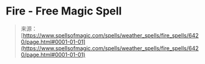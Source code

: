<!--yml
category: 未分类
date: 2024-06-12 18:41:05
-->

# Fire - Free Magic Spell

> 来源：[https://www.spellsofmagic.com/spells/weather_spells/fire_spells/6420/page.html#0001-01-01](https://www.spellsofmagic.com/spells/weather_spells/fire_spells/6420/page.html#0001-01-01)
